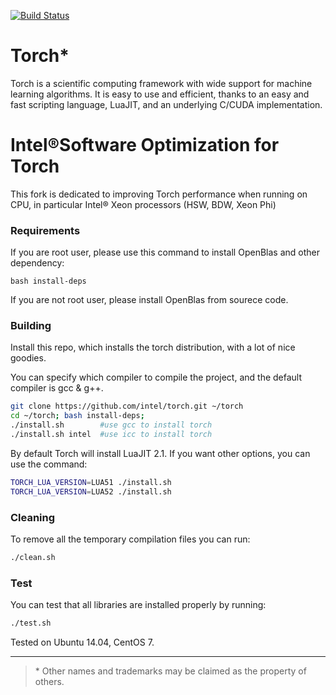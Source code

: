 [![Build Status](https://travis-ci.org/torch/distro.svg?branch=master)](https://travis-ci.org/torch/distro)

Torch*
============
Torch is a scientific computing framework with wide support for machine learning algorithms. It is easy to use and efficient, thanks to an easy and fast scripting language, LuaJIT, and an underlying C/CUDA implementation.

Intel®Software Optimization for Torch
============
This fork is dedicated to improving Torch performance when running on CPU, in particular Intel® Xeon processors (HSW, BDW, Xeon Phi)


### Requirements
If you are root user, please use this command to install OpenBlas and other dependency: 
```
bash install-deps
```

If you are not root user, please install OpenBlas from sourece code.

### Building
Install this repo, which installs the torch distribution, with a lot of nice goodies. 

You can specify which compiler to compile the project, and the default compiler is gcc & g++.
```sh
git clone https://github.com/intel/torch.git ~/torch
cd ~/torch; bash install-deps;
./install.sh        #use gcc to install torch
./install.sh intel  #use icc to install torch
```

By default Torch will install LuaJIT 2.1. If you want other options, you can use the command:
```sh
TORCH_LUA_VERSION=LUA51 ./install.sh
TORCH_LUA_VERSION=LUA52 ./install.sh
```


### Cleaning
To remove all the temporary compilation files you can run:
```bash
./clean.sh
```

### Test
You can test that all libraries are installed properly by running:
```bash
./test.sh
```
Tested on Ubuntu 14.04, CentOS 7.



---
>\* Other names and trademarks may be claimed as the property of others.


